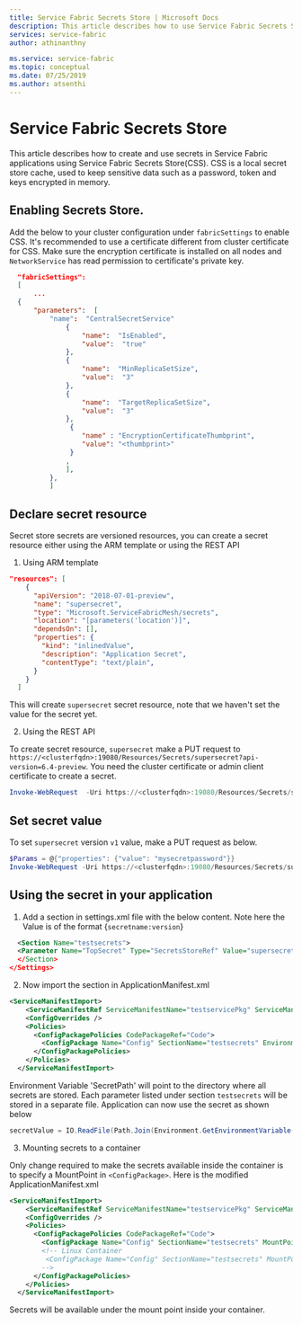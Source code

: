 ```yaml
---
title: Service Fabric Secrets Store | Microsoft Docs
description: This article describes how to use Service Fabric Secrets Store.
services: service-fabric
author: athinanthny 

ms.service: service-fabric
ms.topic: conceptual 
ms.date: 07/25/2019
ms.author: atsenthi 
---
```


#  Service Fabric Secrets Store
This article describes how to create and use secrets in Service Fabric applications using Service Fabric Secrets Store(CSS). CSS is a local secret store cache, used to keep sensitive data such as a password, token and keys encrypted in memory.

## Enabling Secrets Store.
 Add the below to your cluster configuration under `fabricSettings` to enable CSS. It's recommended to use a certificate different from cluster certificate for CSS. Make sure the encryption certificate is installed on all nodes and `NetworkService` has read permission to certificate's private key.
  ```json
    "fabricSettings": 
    [
        ...
    {
        "parameters":  [
            "name":  "CentralSecretService"
                {
                    "name":  "IsEnabled",
                    "value":  "true"
                },
                {
                    "name":  "MinReplicaSetSize",
                    "value":  "3"
                },
                {
                    "name":  "TargetReplicaSetSize",
                    "value":  "3"
                },
                 {
                    "name" : "EncryptionCertificateThumbprint",
                    "value": "<thumbprint>"
                 }
                ,
                ],
            },
            ]
```
## Declare secret resource
Secret store secrets are versioned resources, you can create a secret resource either using the ARM template or using the REST API
1. Using ARM template
```json
"resources": [
    {
      "apiVersion": "2018-07-01-preview",
      "name": "supersecret",
      "type": "Microsoft.ServiceFabricMesh/secrets",
      "location": "[parameters('location')]", 
      "dependsOn": [],
      "properties": {
        "kind": "inlinedValue",
        "description": "Application Secret",
        "contentType": "text/plain",
      }
    }
  ]
```
This will create `supersecret` secret resource, note that we haven't set the value for the secret yet.

2. Using the REST API

To create secret resource, `supersecret` make a PUT request to `https://<clusterfqdn>:19080/Resources/Secrets/supersecret?api-version=6.4-preview`. You need the cluster certificate or admin client certificate to create a secret.

```powershell
Invoke-WebRequest  -Uri https://<clusterfqdn>:19080/Resources/Secrets/supersecret?api-version=6.4-preview -Method PUT -CertificateThumbprint <CertThumbprint>
```

## Set secret value
To set `supersecret` version `v1` value, make a PUT request as below.
```powershell
$Params = @{"properties": {"value": "mysecretpassword"}}
Invoke-WebRequest -Uri https://<clusterfqdn>:19080/Resources/Secrets/supersecret/values/v1?api-version=6.4-preview -Method PUT -Body $Params -CertificateThumbprint <ClusterCertThumbprint>
```
## Using the secret in your application

1.  Add a section in settings.xml file with the below content. Note here the Value is of the format {`secretname:version`}

```xml
  <Section Name="testsecrets">
  <Parameter Name="TopSecret" Type="SecretsStoreRef" Value="supersecret:v1"/
  </Section>
</Settings>
```
2. Now import the section in ApplicationManifest.xml
```xml
<ServiceManifestImport>
    <ServiceManifestRef ServiceManifestName="testservicePkg" ServiceManifestVersion="1.0.0" />
    <ConfigOverrides />
    <Policies>
      <ConfigPackagePolicies CodePackageRef="Code">
        <ConfigPackage Name="Config" SectionName="testsecrets" EnvironmentVariableName="SecretPath" />
      </ConfigPackagePolicies>
    </Policies>
  </ServiceManifestImport>
```

Environment Variable 'SecretPath' will point to the directory where all secrets are stored. Each parameter listed under section `testsecrets` will be stored in a separate file. Application can now use the secret as shown below
```C#
secretValue = IO.ReadFile(Path.Join(Environment.GetEnvironmentVariable("SecretPath"),  "TopSecret"))
```
3. Mounting secrets to a container

Only change required to make the secrets available inside the container is to specify a MountPoint in `<ConfigPackage>`.
Here is the modified ApplicationManifest.xml  

```xml
<ServiceManifestImport>
    <ServiceManifestRef ServiceManifestName="testservicePkg" ServiceManifestVersion="1.0.0" />
    <ConfigOverrides />
    <Policies>
      <ConfigPackagePolicies CodePackageRef="Code">
        <ConfigPackage Name="Config" SectionName="testsecrets" MountPoint="C:\secrets" EnvironmentVariableName="SecretPath" />
        <!-- Linux Container
         <ConfigPackage Name="Config" SectionName="testsecrets" MountPoint="/mnt/secrets" EnvironmentVariableName="SecretPath" />
        -->
      </ConfigPackagePolicies>
    </Policies>
  </ServiceManifestImport>
```
Secrets will be available under the mount point inside your container.